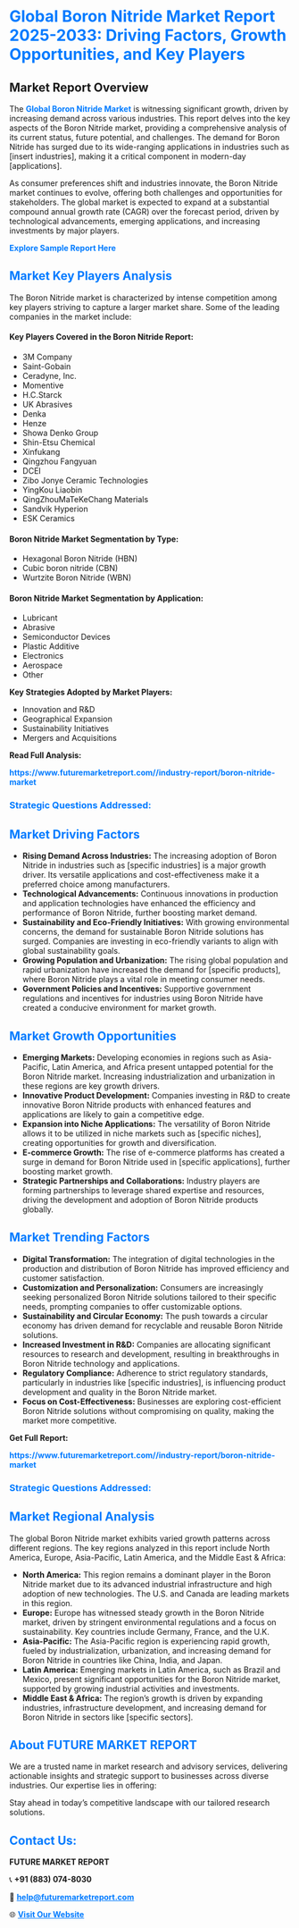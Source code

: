 <h1 style="color: #007BFF;">Global Boron Nitride Market Report 2025-2033: Driving Factors, Growth Opportunities, and Key Players</h1>

<section id="overview">
<h2>Market Report Overview</h2>
<p>The <a href="https://www.futuremarketreport.com//industry-report/boron-nitride-market" style="color: #007BFF; text-decoration: none;"><strong>Global Boron Nitride Market</strong></a> is witnessing significant growth, driven by increasing demand across various industries. This report delves into the key aspects of the Boron Nitride market, providing a comprehensive analysis of its current status, future potential, and challenges. The demand for Boron Nitride has surged due to its wide-ranging applications in industries such as [insert industries], making it a critical component in modern-day [applications].</p>
<p>As consumer preferences shift and industries innovate, the Boron Nitride market continues to evolve, offering both challenges and opportunities for stakeholders. The global market is expected to expand at a substantial compound annual growth rate (CAGR) over the forecast period, driven by technological advancements, emerging applications, and increasing investments by major players.</p>
</section>

<section id="overview">
<p><a href="https://www.futuremarketreport.com//request-sample/reportId=60002" style="color: #007BFF; text-decoration: none;"><strong>Explore Sample Report Here</strong></a></p>
</section>

<section id="key-players">
<h2 style="color: #007BFF;">Market Key Players Analysis</h2>
<p>The Boron Nitride market is characterized by intense competition among key players striving to capture a larger market share. Some of the leading companies in the market include:</p>
<h4>Key Players Covered in the Boron Nitride Report:</h4>
<ul><li>3M Company</li><li>Saint-Gobain</li><li>Ceradyne, Inc.</li><li>Momentive</li><li>H.C.Starck</li><li>UK Abrasives</li><li>Denka</li><li>Henze</li><li>Showa Denko Group</li><li>Shin-Etsu Chemical</li><li>Xinfukang</li><li>Qingzhou Fangyuan</li><li>DCEI</li><li>Zibo Jonye Ceramic Technologies</li><li>YingKou Liaobin</li><li>QingZhouMaTeKeChang Materials</li><li>Sandvik Hyperion</li><li>ESK Ceramics</li></ul>
<h4>Boron Nitride Market Segmentation by Type:</h4>
<ul><li>Hexagonal Boron Nitride (HBN)</li><li>Cubic boron nitride (CBN)</li><li>Wurtzite Boron Nitride (WBN)</li></ul>

<h4>Boron Nitride Market Segmentation by Application:</h4>
<ul><li>Lubricant</li><li>Abrasive</li><li>Semiconductor Devices</li><li>Plastic Additive</li><li>Electronics</li><li>Aerospace</li><li>Other</li></ul>
<p><strong>Key Strategies Adopted by Market Players:</strong></p>
<ul>
<li>Innovation and R&D</li>
<li>Geographical Expansion</li>
<li>Sustainability Initiatives</li>
<li>Mergers and Acquisitions</li>
</ul>
</section>

<section>
<p><strong>Read Full Analysis: </strong></p><a href="https://www.futuremarketreport.com//industry-report/boron-nitride-market" style="color: #007BFF; text-decoration: none;"><strong>https://www.futuremarketreport.com//industry-report/boron-nitride-market</strong></a>
<h3 style="color: #007BFF;">Strategic Questions Addressed:</h3>
</section>

<section id="driving-factors">
<h2 style="color: #007BFF;">Market Driving Factors</h2>
<ul>
<li><strong>Rising Demand Across Industries:</strong> The increasing adoption of Boron Nitride in industries such as [specific industries] is a major growth driver. Its versatile applications and cost-effectiveness make it a preferred choice among manufacturers.</li>
<li><strong>Technological Advancements:</strong> Continuous innovations in production and application technologies have enhanced the efficiency and performance of Boron Nitride, further boosting market demand.</li>
<li><strong>Sustainability and Eco-Friendly Initiatives:</strong> With growing environmental concerns, the demand for sustainable Boron Nitride solutions has surged. Companies are investing in eco-friendly variants to align with global sustainability goals.</li>
<li><strong>Growing Population and Urbanization:</strong> The rising global population and rapid urbanization have increased the demand for [specific products], where Boron Nitride plays a vital role in meeting consumer needs.</li>
<li><strong>Government Policies and Incentives:</strong> Supportive government regulations and incentives for industries using Boron Nitride have created a conducive environment for market growth.</li>
</ul>
</section>

<section id="growth-opportunities">
<h2 style="color: #007BFF;">Market Growth Opportunities</h2>
<ul>
<li><strong>Emerging Markets:</strong> Developing economies in regions such as Asia-Pacific, Latin America, and Africa present untapped potential for the Boron Nitride market. Increasing industrialization and urbanization in these regions are key growth drivers.</li>
<li><strong>Innovative Product Development:</strong> Companies investing in R&D to create innovative Boron Nitride products with enhanced features and applications are likely to gain a competitive edge.</li>
<li><strong>Expansion into Niche Applications:</strong> The versatility of Boron Nitride allows it to be utilized in niche markets such as [specific niches], creating opportunities for growth and diversification.</li>
<li><strong>E-commerce Growth:</strong> The rise of e-commerce platforms has created a surge in demand for Boron Nitride used in [specific applications], further boosting market growth.</li>
<li><strong>Strategic Partnerships and Collaborations:</strong> Industry players are forming partnerships to leverage shared expertise and resources, driving the development and adoption of Boron Nitride products globally.</li>
</ul>
</section>

<section id="trending-factors">
<h2 style="color: #007BFF;">Market Trending Factors</h2>
<ul>
<li><strong>Digital Transformation:</strong> The integration of digital technologies in the production and distribution of Boron Nitride has improved efficiency and customer satisfaction.</li>
<li><strong>Customization and Personalization:</strong> Consumers are increasingly seeking personalized Boron Nitride solutions tailored to their specific needs, prompting companies to offer customizable options.</li>
<li><strong>Sustainability and Circular Economy:</strong> The push towards a circular economy has driven demand for recyclable and reusable Boron Nitride solutions.</li>
<li><strong>Increased Investment in R&D:</strong> Companies are allocating significant resources to research and development, resulting in breakthroughs in Boron Nitride technology and applications.</li>
<li><strong>Regulatory Compliance:</strong> Adherence to strict regulatory standards, particularly in industries like [specific industries], is influencing product development and quality in the Boron Nitride market.</li>
<li><strong>Focus on Cost-Effectiveness:</strong> Businesses are exploring cost-efficient Boron Nitride solutions without compromising on quality, making the market more competitive.</li>
</ul>
</section>

<section>
<p><strong>Get Full Report: </strong></p><a href="https://www.futuremarketreport.com//industry-report/boron-nitride-market" style="color: #007BFF; text-decoration: none;"><strong>https://www.futuremarketreport.com//industry-report/boron-nitride-market</strong></a>
<h3 style="color: #007BFF;">Strategic Questions Addressed:</h3>
</section>


<section id="regional-analysis">
<h2 style="color: #007BFF;">Market Regional Analysis</h2>
<p>The global Boron Nitride market exhibits varied growth patterns across different regions. The key regions analyzed in this report include North America, Europe, Asia-Pacific, Latin America, and the Middle East & Africa:</p>
<ul>
<li><strong>North America:</strong> This region remains a dominant player in the Boron Nitride market due to its advanced industrial infrastructure and high adoption of new technologies. The U.S. and Canada are leading markets in this region.</li>
<li><strong>Europe:</strong> Europe has witnessed steady growth in the Boron Nitride market, driven by stringent environmental regulations and a focus on sustainability. Key countries include Germany, France, and the U.K.</li>
<li><strong>Asia-Pacific:</strong> The Asia-Pacific region is experiencing rapid growth, fueled by industrialization, urbanization, and increasing demand for Boron Nitride in countries like China, India, and Japan.</li>
<li><strong>Latin America:</strong> Emerging markets in Latin America, such as Brazil and Mexico, present significant opportunities for the Boron Nitride market, supported by growing industrial activities and investments.</li>
<li><strong>Middle East & Africa:</strong> The region’s growth is driven by expanding industries, infrastructure development, and increasing demand for Boron Nitride in sectors like [specific sectors].</li>
</ul>
</section>

<footer>
<h2 style="color: #007BFF;">About FUTURE MARKET REPORT</h2>
<p>We are a trusted name in market research and advisory services, delivering actionable insights and strategic support to businesses across diverse industries. Our expertise lies in offering:</p>

<p>Stay ahead in today’s competitive landscape with our tailored research solutions.</p>

<h2 style="color: #007BFF;">Contact Us:</h2>
<p><strong>FUTURE MARKET REPORT</strong></p>
<p>📞 <strong>+91 (883) 074-8030</strong></p>
<p>📧 <strong><a href="mailto:help@futuremarketreport.com" style="color: #007BFF;">help@futuremarketreport.com</a></strong></p>
<p>🌐 <strong><a href="https://www.futuremarketreport.com/" style="color: #007BFF;">Visit Our Website</a></strong></p>
</footer>